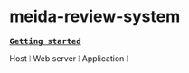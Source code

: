 # meida-review-system
<kbd>[**Getting started**](#getting-started)</kbd>

Host ⦙ Web server ⦙ Application ⦙
